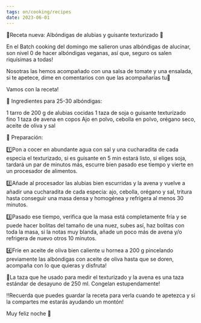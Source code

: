 ```yaml
---
tags: on/cooking/recipes
date: 2023-06-01
---
```


🌱Receta nueva: Albóndigas de alubias y guisante texturizado 🌱

En el Batch cooking del domingo me salieron unas albóndigas de alucinar, son nivel 0 de hacer albóndigas veganas, así que, seguro os salen riquísimas a todas!

Nosotras las hemos acompañado con una salsa de tomate y una ensalada, si te apetece, dime en comentarios con que las acompañarías tu🥰

Vamos con la receta!

🌱 Ingredientes para 25-30 albóndigas:

1 tarro de 200 g de alubias cocidas
1 taza de soja o guisante texturizado fino
1 taza de avena en copos
Ajo en polvo, cebolla en polvo, orégano seco, aceite de oliva y sal

🌱 Preparación:

1️⃣Pon a cocer en abundante agua con sal y una cucharadita de cada especia el texturizado, si es guisante en 5 min estará listo, si eliges soja, tardará un par de minutos más, escurre bien pasado ese tiempo y vierte en un procesador de alimentos.

2️⃣Añade al procesador las alubias bien escurridas y la avena y vuelve a añadir una cucharadita de cada especia: ajo, cebolla, orégano y sal, tritura hasta conseguir una masa densa y homogénea y refrigera al menos 30 minutos.

3️⃣Pasado ese tiempo, verifica que la masa está completamente fría y se puede hacer bolitas del tamaño de una nuez, subes así, haz bolitas con toda la masa, si la notas muy blanda, añade un poco más de avena y/o refrigera de nuevo otros 10 minutos.

4️⃣Fríe en aceite de oliva bien caliente u hornea a 200 g pincelando previamente las albóndigas con aceite de oliva hasta que se doren, acompaña con lo que quieras y disfruta!

📝La taza que he usado para medir el texturizado y la avena es una taza estándar de desayuno de 250 ml.
Congelan estupendamente!

‼️Recuerda que puedes guardar la receta para verla cuando te apetezca y si la compartes me estarás ayudando un montón!

Muy feliz noche 🥰